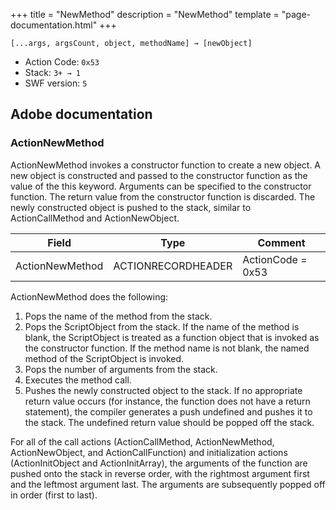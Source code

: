 +++
title = "NewMethod"
description = "NewMethod"
template = "page-documentation.html"
+++

```
[...args, argsCount, object, methodName] → [newObject]
```

- Action Code: `0x53`
- Stack: `3+ → 1`
- SWF version: `5`

## Adobe documentation

### ActionNewMethod

ActionNewMethod invokes a constructor function to create a new object. A new object is constructed and
passed to the constructor function as the value of the this keyword. Arguments can be specified to the
constructor function. The return value from the constructor function is discarded. The newly constructed object
is pushed to the stack, similar to ActionCallMethod and ActionNewObject.

| Field            | Type               | Comment           |
|------------------|--------------------|-------------------|
| ActionNewMethod  | ACTIONRECORDHEADER | ActionCode = 0x53 |

ActionNewMethod does the following:
1. Pops the name of the method from the stack.
2. Pops the ScriptObject from the stack. If the name of the method is blank, the ScriptObject is treated as a
   function object that is invoked as the constructor function. If the method name is not blank, the named
   method of the ScriptObject is invoked.
3. Pops the number of arguments from the stack.
4. Executes the method call.
5. Pushes the newly constructed object to the stack. If no appropriate return value occurs (for instance, the
   function does not have a return statement), the compiler generates a push undefined and pushes it to
   the stack. The undefined return value should be popped off the stack.

For all of the call actions (ActionCallMethod, ActionNewMethod, ActionNewObject, and ActionCallFunction) and
initialization actions (ActionInitObject and ActionInitArray), the arguments of the function are pushed onto the
stack in reverse order, with the rightmost argument first and the leftmost argument last. The arguments are
subsequently popped off in order (first to last).
